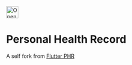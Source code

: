 <a href="https://idx.google.com/import?url=https%3A%2F%2Fgithub.com%2Fanoochit%2Fphr_ng">
  <picture>
    <source media="(prefers-color-scheme: dark)" srcset="https://cdn.idx.dev/btn/open_dark_32.svg">
    <source media="(prefers-color-scheme: light)" srcset="https://cdn.idx.dev/btn/open_light_32.svg">
    <img height="32" alt="Open in IDX" src="https://cdn.idx.dev/btn/open_purple_32.svg">
  </picture>
</a>

# Personal Health Record

A self fork from [Flutter PHR](https://github.com/anoochit/flutter_phr/tree/master)
